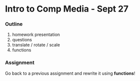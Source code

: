 # Intro to Comp Media - Sept 27

### Outline
1. homework presentation
2. questions
3. translate / rotate / scale
4. functions


### Assignment
Go back to a previous assignment and rewrite it using **functions**!

